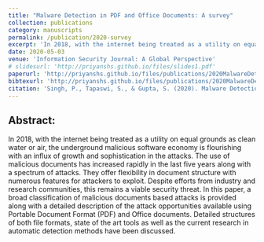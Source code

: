 ```yaml
---
title: "Malware Detection in PDF and Office Documents: A survey"
collection: publications
category: manuscripts
permalink: /publication/2020-survey
excerpt: 'In 2018, with the internet being treated as a utility on equal grounds as clean water or air, the underground malicious software economy is flourishing with an influx of growth and sophistication...'
date: 2020-05-03
venue: 'Information Security Journal: A Global Perspective'
# slidesurl: 'http://priyanshs.github.io/files/slides1.pdf'
paperurl: 'http://priyanshs.github.io/files/publications/2020MalwareDetection.pdf'
bibtexurl: 'http://priyanshs.github.io/files/publications/2020MalwareDetection.bib'
citation: 'Singh, P., Tapaswi, S., & Gupta, S. (2020). Malware Detection in PDF and Office Documents: A survey. Information Security Journal: A Global Perspective, 29(3), 134–153.'
---
```


## Abstract: 
In 2018, with the internet being treated as a utility on equal grounds as clean water or air, the underground malicious software economy is flourishing with an influx of growth and sophistication in the attacks. The use of malicious documents has increased rapidly in the last five years along with a spectrum of attacks. They offer flexibility in document structure with numerous features for attackers to exploit. Despite efforts from industry and research communities, this remains a viable security threat. In this paper, a broad classification of malicious documents based attacks is provided along with a detailed description of the attack opportunities available using Portable Document Format (PDF) and Office documents. Detailed structures of both file formats, state of the art tools as well as the current research in automatic detection methods have been discussed.
